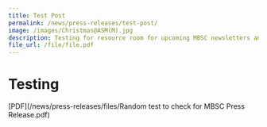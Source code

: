 ```yaml
---
title: Test Post
permalink: /news/press-releases/test-post/
image: /images/Christmas@ASM(M).jpg
description: Testing for resource room for upcoming MBSC newsletters and press reports
file_url: /file/file.pdf
---
```


# **Testing**
[PDF](/news/press-releases/files/Random test to check for MBSC Press Release.pdf)
